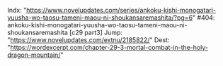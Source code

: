 Indx: "https://www.novelupdates.com/series/ankoku-kishi-monogatari-yuusha-wo-taosu-tameni-maou-ni-shoukansaremashita/?pg=6"
#404: ankoku-kishi-monogatari-yuusha-wo-taosu-tameni-maou-ni-shoukansaremashita [c29 part3]
Jump: "https://www.novelupdates.com/extnu/2185822/"
Dest: "https://wordexcerpt.com/chapter-29-3-mortal-combat-in-the-holy-dragon-mountain/"